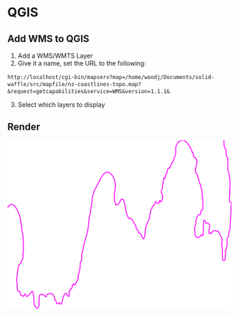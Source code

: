 # QGIS

## Add WMS to QGIS
1. Add a WMS/WMTS Layer
2. Give it a name, set the URL to the following:
```
http://localhost/cgi-bin/mapserv?map=/home/woodj/Documents/solid-waffle/src/mapfile/nz-coastlines-topo.map?&request=getcapabilities&service=WMS&version=1.1.1&
```
3. Select which layers to display

## Render
![rendered map from wms](wms-map.png)
